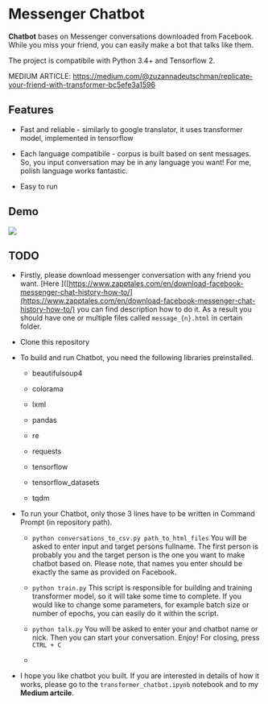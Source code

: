 # Messenger Chatbot

**Chatbot** bases on Messenger conversations downloaded from Facebook. While you miss your friend, you can easily make a bot that talks like them.

The project is compatibile with Python 3.4+ and Tensorflow 2.



MEDIUM ARTICLE: https://medium.com/@zuzannadeutschman/replicate-your-friend-with-transformer-bc5efe3a1596

## Features

* Fast and reliable - similarly to google translator, it uses transformer model, implemented in tensorflow

* Each language compatibile - corpus is built based on sent messages. So, you input conversation may be in any language you want! For me, polish language works fantastic.

* Easy to run

## Demo

![](C:\Users\zuzan\Pictures\chatbot.gif)

## TODO

* Firstly, please download messenger conversation with any friend you want. [Here ]([https://www.zapptales.com/en/download-facebook-messenger-chat-history-how-to/](https://www.zapptales.com/en/download-facebook-messenger-chat-history-how-to/) you can find description how to do it. As a result you should have one or multiple files called `message_{n}.html` in certain folder.

* Clone this repository

* To build and run Chatbot, you need the following libraries preinstalled.
  
  * beautifulsoup4
  
  * colorama
  
  * lxml
  
  * pandas
  
  * re
  
  * requests
  
  * tensorflow
  
  * tensorflow_datasets
  
  * tqdm

* To run your Chatbot, only those 3 lines have to be written in Command Prompt (in repository path).
  
  * `python conversations_to_csv.py path_to_html_files` You will be asked to enter input and target persons fullname. The first person is probably you and the target person is the one you want to make chatbot based on. Please note, that names you enter should be exactly the same as provided on Facebook.
  
  * `python train.py` This script is responsible for building and training transformer model, so it will take some time  to complete. If you would like to change some parameters, for example batch size or number of epochs, you can easily do it  within the script.
  
  * `python talk.py` You will be asked to enter your and chatbot name or nick.  Then you can start your conversation. Enjoy! For closing, press `CTRL + C`
  
  * 

* I hope you like chatbot you built. If you are interested in details of how it works, please go to  the `transformer_chatbot.ipynb` notebook and to my **Medium artcile**.
  
    
